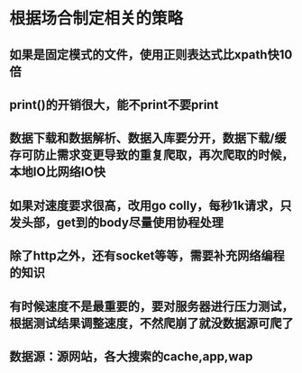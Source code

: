 # 根据场合制定相关的策略

## 如果是固定模式的文件，使用正则表达式比xpath快10倍
## print()的开销很大，能不print不要print
## 数据下载和数据解析、数据入库要分开，数据下载/缓存可防止需求变更导致的重复爬取，再次爬取的时候，本地IO比网络IO快
## 如果对速度要求很高，改用go colly，每秒1k请求，只发头部，get到的body尽量使用协程处理
## 除了http之外，还有socket等等，需要补充网络编程的知识
## 有时候速度不是最重要的，要对服务器进行压力测试，根据测试结果调整速度，不然爬崩了就没数据源可爬了
## 数据源：源网站，各大搜索的cache,app,wap
##